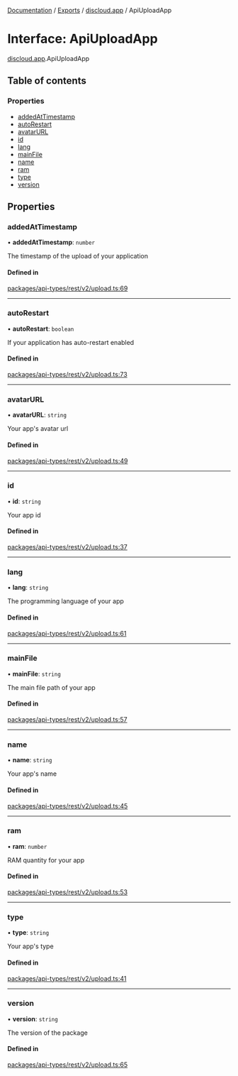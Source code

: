 [Documentation](../README.md) / [Exports](../modules.md) / [discloud.app](../modules/discloud_app.md) / ApiUploadApp

# Interface: ApiUploadApp

[discloud.app](../modules/discloud_app.md).ApiUploadApp

## Table of contents

### Properties

- [addedAtTimestamp](discloud_app.ApiUploadApp.md#addedattimestamp)
- [autoRestart](discloud_app.ApiUploadApp.md#autorestart)
- [avatarURL](discloud_app.ApiUploadApp.md#avatarurl)
- [id](discloud_app.ApiUploadApp.md#id)
- [lang](discloud_app.ApiUploadApp.md#lang)
- [mainFile](discloud_app.ApiUploadApp.md#mainfile)
- [name](discloud_app.ApiUploadApp.md#name)
- [ram](discloud_app.ApiUploadApp.md#ram)
- [type](discloud_app.ApiUploadApp.md#type)
- [version](discloud_app.ApiUploadApp.md#version)

## Properties

### addedAtTimestamp

• **addedAtTimestamp**: `number`

The timestamp of the upload of your application

#### Defined in

[packages/api-types/rest/v2/upload.ts:69](https://github.com/discloud/discloud.app/blob/ee3bbd2/packages/api-types/rest/v2/upload.ts#L69)

___

### autoRestart

• **autoRestart**: `boolean`

If your application has auto-restart enabled

#### Defined in

[packages/api-types/rest/v2/upload.ts:73](https://github.com/discloud/discloud.app/blob/ee3bbd2/packages/api-types/rest/v2/upload.ts#L73)

___

### avatarURL

• **avatarURL**: `string`

Your app's avatar url

#### Defined in

[packages/api-types/rest/v2/upload.ts:49](https://github.com/discloud/discloud.app/blob/ee3bbd2/packages/api-types/rest/v2/upload.ts#L49)

___

### id

• **id**: `string`

Your app id

#### Defined in

[packages/api-types/rest/v2/upload.ts:37](https://github.com/discloud/discloud.app/blob/ee3bbd2/packages/api-types/rest/v2/upload.ts#L37)

___

### lang

• **lang**: `string`

The programming language of your app

#### Defined in

[packages/api-types/rest/v2/upload.ts:61](https://github.com/discloud/discloud.app/blob/ee3bbd2/packages/api-types/rest/v2/upload.ts#L61)

___

### mainFile

• **mainFile**: `string`

The main file path of your app

#### Defined in

[packages/api-types/rest/v2/upload.ts:57](https://github.com/discloud/discloud.app/blob/ee3bbd2/packages/api-types/rest/v2/upload.ts#L57)

___

### name

• **name**: `string`

Your app's name

#### Defined in

[packages/api-types/rest/v2/upload.ts:45](https://github.com/discloud/discloud.app/blob/ee3bbd2/packages/api-types/rest/v2/upload.ts#L45)

___

### ram

• **ram**: `number`

RAM quantity for your app

#### Defined in

[packages/api-types/rest/v2/upload.ts:53](https://github.com/discloud/discloud.app/blob/ee3bbd2/packages/api-types/rest/v2/upload.ts#L53)

___

### type

• **type**: `string`

Your app's type

#### Defined in

[packages/api-types/rest/v2/upload.ts:41](https://github.com/discloud/discloud.app/blob/ee3bbd2/packages/api-types/rest/v2/upload.ts#L41)

___

### version

• **version**: `string`

The version of the package

#### Defined in

[packages/api-types/rest/v2/upload.ts:65](https://github.com/discloud/discloud.app/blob/ee3bbd2/packages/api-types/rest/v2/upload.ts#L65)
